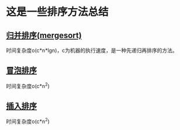 # 这是一些排序方法总结
## [归并排序(mergesort)](./merge.cpp)
时间复杂度o(c\*n\*lgn)，c为机器的执行速度，是一种先递归再排序的方法。
## [冒泡排序](./bubble.cpp)
时间复杂度o(c\*n<sup>2</sup>)
## [插入排序](./inert.cpp)
时间复杂度o(c\*n<sup>2</sup>)
